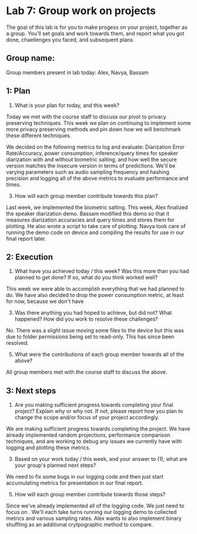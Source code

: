 Lab 7: Group work on projects
===
The goal of this lab is for you to make progess on your project, together as a group. You'll set goals and work towards them, and report what you got done, chaellenges you faced, and subsequent plans.

Group name:
---
Group members present in lab today:
Alex, Navya, Bassam

1: Plan
----
1. What is your plan for today, and this week? 

Today we met with the course staff to discuss our pivot to privacy preserving techniques. This week we plan on continuing to implement some more privacy preserving methods and pin down how we will benchmark these different techniques.

We decided on the following metrics to log and evaluate: Diarization Error Rate/Accuracy, power consumption, inference/query times for speaker diarization with and without biometric salting, and how well the secure version matches the insecure version in terms of predictions. We'll be varying parameters such as audio sampling frequency and hashing precision and logging all of the above metrics to evaluate performance and times.


3. How will each group member contribute towards this plan?

Last week, we implemented the biometric salting. This week, Alex finalized the speaker diarization demo. Bassam modified this demo so that it measures diarization accuracies and query times and stores them for plotting. He also wrote a script to take care of plotting. Navya took care of running the demo code on device and compiling the results for use in our final report later.

2: Execution
----
1. What have you achieved today / this week? Was this more than you had planned to get done? If so, what do you think worked well?

This week we were able to accomplish everything that we had planned to do. We have also decided to drop the power consumption metric, at least for now, because we don't have 

3. Was there anything you had hoped to achieve, but did not? What happened? How did you work to resolve these challenges?

No. There was a slight issue moving some files to the device but this was due to folder permissions being set to read-only. This has since been resolved.

5. What were the contributions of each group member towards all of the above?

All group members met with the course staff to discuss the above. 

3: Next steps
----
1. Are you making sufficient progress towards completing your final project? Explain why or why not. If not, please report how you plan to change the scope and/or focus of your project accordingly.

We are making sufficient progress towards completing the project. We have already implemented random projections, performance comparison techniques, and are working to debug any issues we currently have with logging and plotting these metrics. 

3. Based on your work today / this week, and your answer to (1), what are your group's planned next steps?

We need to fix some bugs in our logging code and then just start accumulating metrics for presentation in our final report.

5. How will each group member contribute towards those steps? 

Since we've already implemented all of the logging code. We just need to focus on . We'll each take turns running our logging demo to collected metrics and various sampling rates. Alex wants to also implement binary shuffling as an additional crytpographic method to compare.
